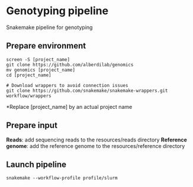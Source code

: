 # Genotyping pipeline

Snakemake pipeline for genotyping

## Prepare environment

```
screen -S [project_name]
git clone https://github.com/alberdilab/genomics
mv genomics [project_name]
cd [project_name]

# Download wrappers to avoid connection issues
git clone https://github.com/snakemake/snakemake-wrappers.git  workflow/wrappers
```
*Replace [project_name] by an actual project name

## Prepare input

**Reads**: add sequencing reads to the resources/reads directory
**Reference genome**: add the reference genome to the resources/reference directory

## Launch pipeline

```
snakemake --workflow-profile profile/slurm
```
